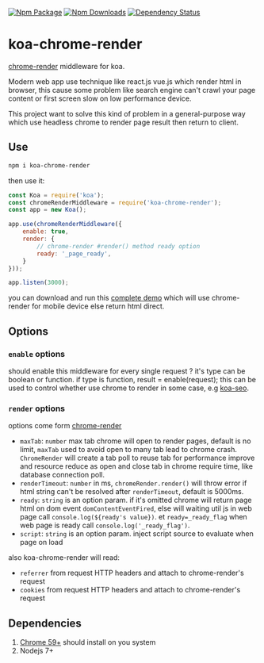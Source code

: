 [![Npm Package](https://img.shields.io/npm/v/koa-chrome-render.svg?style=flat-square)](https://www.npmjs.com/package/koa-chrome-render)
[![Npm Downloads](http://img.shields.io/npm/dm/koa-chrome-render.svg?style=flat-square)](https://www.npmjs.com/package/koa-chrome-render)
[![Dependency Status](https://david-dm.org/gwuhaolin/koa-chrome-render.svg?style=flat-square)](https://npmjs.org/package/koa-chrome-render)

# koa-chrome-render
[chrome-render](https://github.com/gwuhaolin/chrome-render) middleware for koa.

Modern web app use technique like react.js vue.js which render html in browser, this cause some problem like search engine can't crawl your page content or first screen slow on low performance device.

This project want to solve this kind of problem in a general-purpose way which use headless chrome to render page result then return to client.

## Use
```bash
npm i koa-chrome-render
```
then use it:
```js
const Koa = require('koa');
const chromeRenderMiddleware = require('koa-chrome-render');
const app = new Koa();

app.use(chromeRenderMiddleware({
    enable: true,
    render: {
        // chrome-render #render() method ready option
        ready: '_page_ready',
    }
}));

app.listen(3000);
```
you can download and run this [complete demo](./demo/main.js) which will use chrome-render for mobile device else return html direct.

## Options

### `enable` options
should enable this middleware for every single request ? it's type can be boolean or function.
if type is function, result = enable(request);
this can be used to control whether use chrome to render in some case, e.g [koa-seo](https://github.com/gwuhaolin/koa-seo).

### `render` options
options come form [chrome-render](https://github.com/gwuhaolin/chrome-render#chromerendernew-method-support-options)
- `maxTab`: `number` max tab chrome will open to render pages, default is no limit, `maxTab` used to avoid open to many tab lead to chrome crash. `ChromeRender` will create a tab poll to reuse tab for performance improve and resource reduce as open and close tab in chrome require time, like database connection poll. 
- `renderTimeout`: `number` in ms, `chromeRender.render()` will throw error if html string can't be resolved after `renderTimeout`, default is 5000ms.
- `ready`: `string` is an option param. if it's omitted chrome will return page html on dom event `domContentEventFired`, else will waiting util js in web page call `console.log(${ready's value})`. et `ready=_ready_flag` when web page is ready call `console.log('_ready_flag')`.
- `script`: `string` is an option param. inject script source to evaluate when page on load

also koa-chrome-render will read:
- `referrer` from request HTTP headers and attach to chrome-render's request
- `cookies` from request HTTP headers and attach to chrome-render's request

## Dependencies
1. [Chrome 59+](https://www.google.com/chrome/browser/desktop/index.html) should install on you system
2. Nodejs 7+